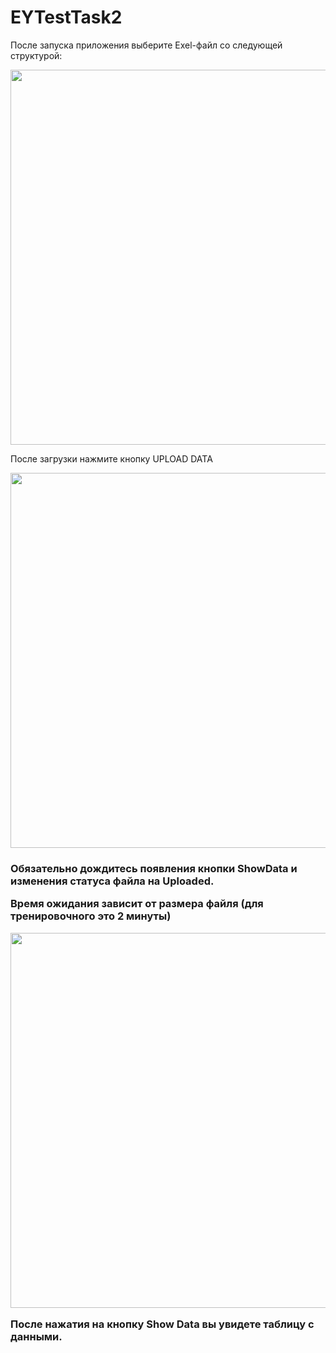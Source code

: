 # EYTestTask2
После запуска приложения выберите Exel-файл со следующей структурой:
<p align="center">
  <img src="https://image.ibb.co/cE1Zdc/1.png" width="600"/>
</p>
После загрузки нажмите кнопку UPLOAD DATA
<p align="center">
  <img src="https://drive.google.com/open?id=0B84k9b6cmXy6dDdxUDJfMWNwUnNjLTdhTWMwOVp0SzdlZjQ0" width="600"/>
</p>

<h3><b>Обязательно дождитесь появления кнопки ShowData и изменения статуса файла на Uploaded.</b><p>
  Время ожидания зависит от размера файля (для тренировочного это 2 минуты)
  <p align="center">
  <img src="https://drive.google.com/file/d/1d-37iysR3-UwLkMHLeO_q0hbJxKz1vrm/view?usp=sharing" width="600"/>
</p>
После нажатия на кнопку Show Data вы увидете таблицу с данными.
